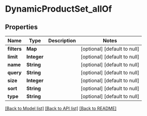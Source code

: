 # DynamicProductSet_allOf
## Properties

Name | Type | Description | Notes
------------ | ------------- | ------------- | -------------
**filters** | **Map** |  | [optional] [default to null]
**limit** | **Integer** |  | [optional] [default to null]
**name** | **String** |  | [optional] [default to null]
**query** | **String** |  | [optional] [default to null]
**size** | **Integer** |  | [optional] [default to null]
**sort** | **String** |  | [optional] [default to null]
**type** | **String** |  | [optional] [default to null]

[[Back to Model list]](../README.md#documentation-for-models) [[Back to API list]](../README.md#documentation-for-api-endpoints) [[Back to README]](../README.md)

